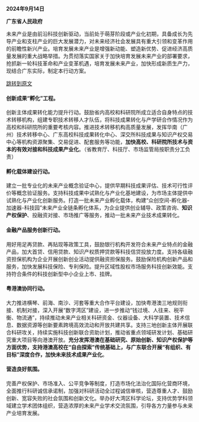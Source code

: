 **2024年9月14日**

**广东省人民政府**

未来产业是由前沿科技创新驱动，当前处于萌芽阶段或产业化初期，具备成长为先导产业和支柱产业的巨大发展潜力，对未来经济社会发展具有重大引领和变革作用的前瞻性新兴产业。培育发展未来产业是增强新动能、塑造新优势、促进经济高质量发展的重大战略举措。为贯彻落实国家关于加快培育发展未来产业的部署要求，抢抓新一轮科技革命和产业变革机遇，培育发展未来产业，加快形成新质生产力，现结合广东实际，制定本行动方案。

[跳转到原文](https://www.gd.gov.cn/zzzq/zxzc/content/post_4502585.html)

#### 创新成果“孵化”工程。

创新主体成果转化能力提升行动。鼓励省内高校和科研院所成立适合自身特点的技术转移机构，组建专职技术转移人才队伍，将科技成果转化与产学研合作情况作为高校和科研院所的重要考核内容。推进技术转移机构高质量发展，发挥华南（广州）技术转移中心、广东高校科技成果转化中心、深交所科技成果与知识产权交易中心等机构资源聚集、交易促进、配套服务等功能，**加快高校、科研院所技术与资本的有效对接和科技成果产业化**。（省教育厅、科技厅、市场监管局按职责分工负责）

#### 孵化载体建设行动。

建立一批专业化的未来产业概念验证中心，提供早期科技成果评估、技术可行性评价等概念验证服务。支持科技成果中试熟化与产业化基地建设，为市场主体提供中试熟化与产业化创新服务。打造一批未来产业孵化载体，构建“众创空间-孵化器-加速器-科技园”未来产业全链条孵化体系，为企业提供创业辅导、政策咨询、**知识产权保护**、投融资对接、市场推广等服务，推动一批未来产业技术成果转化。

#### 金融产品服务创新行动。

用好用足再贷款、再贴现等政策工具，鼓励银行机构开发符合未来产业特点的金融产品，加大首贷、信用贷款、知识产权质押贷款等科技信贷投放力度。支持各级融资担保机构为企业开展创新创业活动提供融资担保服务。鼓励保险机构创新产品和服务，加快发展科技保险、专利保险。提升区域性股权市场服务科技创新效能。支持符合条件的科技创新型中小企业上市、挂牌。


#### 粤港澳协同行动。

大力推进横琴、前海、南沙、河套等重大合作平台建设，加快粤港澳三地规则衔接、机制对接，深入开展“数字湾区”建设，进一步推动“钱过境、人往来、税平衡、物流通”，持续推动未来产业相关科研资金、仪器设备、大科学装置、技术信息、数据资源等创新要素跨境高效流动和开放共建共享。支持三地创新主体开展联合科研攻关，持续实施科技创新联合资助计划，推动省重点领域研发计划、基础研究重大项目等向港澳开放。**充分发挥港澳在基础研究、原始创新、知识产权保护等方面优势，支持港澳高校在“自由探索”传统基础上，与广东联合开展“有组织、有目标”深度合作，加快未来技术成果产业化**。

#### 营造良好氛围。

完善产权保护、市场准入、公平竞争等制度，打造市场化法治化国际化营商环境，全面推行科研诚信承诺制，加强对科研活动全过程诚信审核，营造尊重人才、鼓励创新、宽容失败的社会氛围和创新文化。举办好大湾区科学论坛，支持优势学科领域建立学术团体组织，营造浓厚的未来产业学术交流氛围，引导各方力量参与未来产业培育发展。